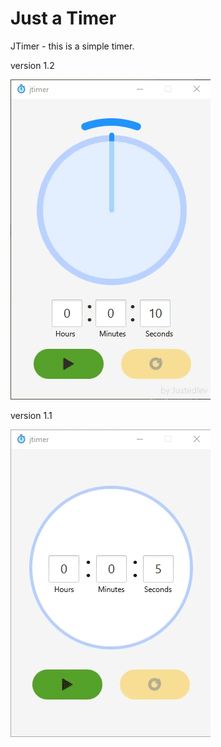 # Just a Timer

JTimer - this is a simple timer.

version 1.2

![](gifv1.2.gif)

version 1.1

![](gifv1.1.gif)